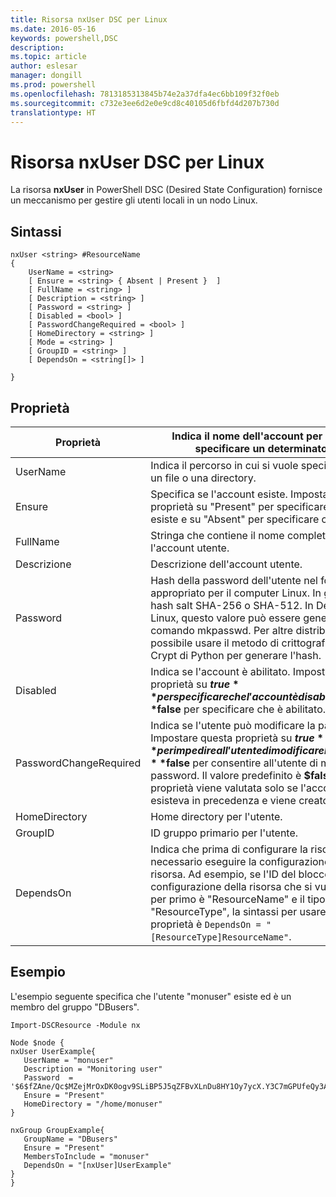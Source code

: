 ```yaml
---
title: Risorsa nxUser DSC per Linux
ms.date: 2016-05-16
keywords: powershell,DSC
description: 
ms.topic: article
author: eslesar
manager: dongill
ms.prod: powershell
ms.openlocfilehash: 7813185313845b74e2a37dfa4ec6bb109f32f0eb
ms.sourcegitcommit: c732e3ee6d2e0e9cd8c40105d6fbfd4d207b730d
translationtype: HT
---
```

# <a name="dsc-for-linux-nxuser-resource"></a>Risorsa nxUser DSC per Linux

La risorsa **nxUser** in PowerShell DSC (Desired State Configuration) fornisce un meccanismo per gestire gli utenti locali in un nodo Linux.

## <a name="syntax"></a>Sintassi

```
nxUser <string> #ResourceName
{
    UserName = <string>
    [ Ensure = <string> { Absent | Present }  ]
    [ FullName = <string> ]
    [ Description = <string> ]
    [ Password = <string> ]
    [ Disabled = <bool> ]
    [ PasswordChangeRequired = <bool> ]
    [ HomeDirectory = <string> ]
    [ Mode = <string> ]
    [ GroupID = <string> ]
    [ DependsOn = <string[]> ]

}
```

## <a name="properties"></a>Proprietà

|  Proprietà |  Indica il nome dell'account per cui si vuole specificare un determinato stato. | 
|---|---|
| UserName| Indica il percorso in cui si vuole specificare lo stato di un file o una directory.| 
| Ensure| Specifica se l'account esiste. Impostare questa proprietà su "Present" per specificare che l'account esiste e su "Absent" per specificare che non esiste.| 
| FullName| Stringa che contiene il nome completo da usare per l'account utente.| 
| Descrizione| Descrizione dell'account utente.| 
| Password| Hash della password dell'utente nel formato appropriato per il computer Linux. In genere, è un hash salt SHA-256 o SHA-512. In Debian e Ubuntu Linux, questo valore può essere generato con il comando mkpasswd. Per altre distribuzioni Linux, è possibile usare il metodo di crittografia della libreria Crypt di Python per generare l'hash.| 
| Disabled| Indica se l'account è abilitato. Impostare questa proprietà su **$true** per specificare che l'account è disabilitato e su **$false** per specificare che è abilitato.| 
| PasswordChangeRequired| Indica se l'utente può modificare la password. Impostare questa proprietà su **$true** per impedire all'utente di modificare la password e su **$false** per consentire all'utente di modificare la password. Il valore predefinito è **$false**. Questa proprietà viene valutata solo se l'account utente non esisteva in precedenza e viene creato ora.| 
| HomeDirectory| Home directory per l'utente.| 
| GroupID| ID gruppo primario per l'utente.| 
| DependsOn | Indica che prima di configurare la risorsa è necessario eseguire la configurazione di un'altra risorsa. Ad esempio, se l'ID del blocco script di configurazione della risorsa che si vuole eseguire per primo è "ResourceName" e il tipo è "ResourceType", la sintassi per usare questa proprietà è `DependsOn = "[ResourceType]ResourceName"`.| 

## <a name="example"></a>Esempio

L'esempio seguente specifica che l'utente "monuser" esiste ed è un membro del gruppo "DBusers".

```
Import-DSCResource -Module nx 

Node $node {
nxUser UserExample{
   UserName = "monuser"
   Description = "Monitoring user"
   Password  =    '$6$fZAne/Qc$MZejMrOxDK0ogv9SLiBP5J5qZFBvXLnDu8HY1Oy7ycX.Y3C7mGPUfeQy3A82ev3zIabhDQnj2ayeuGn02CqE/0'
   Ensure = "Present"
   HomeDirectory = "/home/monuser"
}
 
nxGroup GroupExample{
   GroupName = "DBusers"
   Ensure = "Present"
   MembersToInclude = "monuser"
   DependsOn = "[nxUser]UserExample"            
}
}
```

